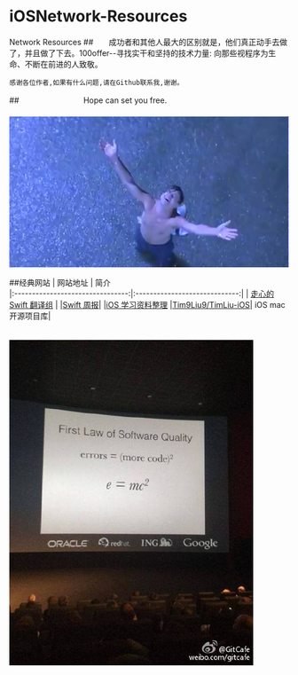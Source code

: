 # iOSNetwork-Resources
Network Resources
##　　成功者和其他人最大的区别就是，他们真正动手去做了，并且做了下去。100offer--寻找实干和坚持的技术力量: 向那些视程序为生命、不断在前进的人致敬。


    感谢各位作者,如果有什么问题,请在Github联系我,谢谢。


##　　　　　　　　 Hope can set you free.
　　　　　　　　　　　　　　　　　　　　![](https://github.com/jiexishede/iOSNetwork-Resources/blob/master/pictures/Hope.jpg)

##经典网站
|       网站地址                  |        简介    
|:--------------------------------:|:-----------------------------:|
| [走心的 Swift 翻译组](http://swift.gg/)                   |
|[Swift 周报](http://swiftsandbox.io/)| 
|[iOS 学习资料整理](https://github.com/Aufree/trip-to-iOS)
|[Tim9Liu9/TimLiu-iOS](https://github.com/Tim9Liu9/TimLiu-iOS)| iOS mac 开源项目库|





　　　　　　　　　　　　　　　　　　　　![](https://github.com/jiexishede/iOSNetwork-Resources/blob/master/pictures/errorsWithMoreCode.png)

			